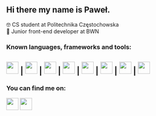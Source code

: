 ## Hi there my name is Paweł.

🤓 CS student at Politechnika Częstochowska <br/>
🏢 Junior front-end developer at BWN 

### Known languages, frameworks and tools:
<img src="https://upload.wikimedia.org/wikipedia/commons/4/4c/Typescript_logo_2020.svg" width="32" height="32" /> |
<img src="https://seeklogo.com/images/G/gatsby-logo-1A245AD37F-seeklogo.com.png" width="32" height="32"> |
<img src="https://icon-library.com/images/react-icon/react-icon-29.jpg" width="32" height="32"> |
<img src="https://d2eip9sf3oo6c2.cloudfront.net/tags/images/000/001/057/full/scsslogo.png" width="32" height="32"> |
<img src="https://bedekodzic.pl/wp-content/uploads/2018/03/flat550x550075f.u1.jpg" width="32" height="32"> |
<img src="https://upload.wikimedia.org/wikipedia/commons/thumb/b/b2/Bootstrap_logo.svg/1200px-Bootstrap_logo.svg.png" width="32" height="32"> |
<img src="https://raw.githubusercontent.com/styled-components/brand/master/styled-components.png" width="32" height="32"> |
<img src="https://raw.githubusercontent.com/reduxjs/redux/master/logo/logo.png" width="32" height="32">
--------------------------------------------------------------------------------------------------------------------------------------------------------------------

### You can find me on:
<a href="https://www.linkedin.com/in/paweł-sławuta-64709219a/"><img src="https://cdn-icons-png.flaticon.com/512/174/174857.png" width="32" height="32" /></a>
<a href="https://discordapp.com/users/452547748173185035"><img src="https://camo.githubusercontent.com/5d12d925cf0d72abb5a576bb9d76ff91da79b6cc56b4378d4b823cf16f921922/68747470733a2f2f6d617863646e2e69636f6e73382e636f6d2f53686172652f69636f6e2f4c6f676f732f2f646973636f72645f6c6f676f313630302e706e67" width="32" height="32"/> </a>

